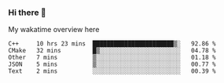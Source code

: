 ### Hi there 👋

<!--
**Jassy930/Jassy930** is a ✨ _special_ ✨ repository because its `README.md` (this file) appears on your GitHub profile.

Here are some ideas to get you started:

- 🔭 I’m currently working on ...
- 🌱 I’m currently learning ...
- 👯 I’m looking to collaborate on ...
- 🤔 I’m looking for help with ...
- 💬 Ask me about ...
- 📫 How to reach me: ...
- 😄 Pronouns: ...
- ⚡ Fun fact: ...
-->

My wakatime overview here
<!--START_SECTION:waka-->
```text
C++     10 hrs 23 mins  ███████████████████████▒░   92.86 % 
CMake   32 mins         █▒░░░░░░░░░░░░░░░░░░░░░░░   04.78 % 
Other   7 mins          ▒░░░░░░░░░░░░░░░░░░░░░░░░   01.18 % 
JSON    5 mins          ▒░░░░░░░░░░░░░░░░░░░░░░░░   00.77 % 
Text    2 mins          ░░░░░░░░░░░░░░░░░░░░░░░░░   00.39 % 
```
<!--END_SECTION:waka-->
